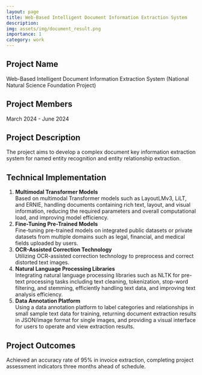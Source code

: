 ```yaml
---
layout: page
title: Web-Based Intelligent Document Information Extraction System
description:
img: assets/img/document_result.png
importance: 1
category: work
---
```


## Project Name

Web-Based Intelligent Document Information Extraction System (National Natural Science Foundation Project)

## Project Members

March 2024 - June 2024

## Project Description

The project aims to develop a complex document key information extraction system for named entity recognition and entity relationship extraction.

## Technical Implementation

1. **Multimodal Transformer Models**  
   Based on multimodal Transformer models such as LayoutLMv3, LiLT, and ERNIE, handling documents containing rich text, layout, and visual information, reducing the required parameters and overall computational load, and improving model efficiency.
2. **Fine-Tuning Pre-Trained Models**  
   Fine-tuning pre-trained models on integrated public datasets or private datasets from multiple domains such as legal, financial, and medical fields uploaded by users.
3. **OCR-Assisted Correction Technology**  
   Utilizing OCR-assisted correction technology to preprocess and correct distorted text images.
4. **Natural Language Processing Libraries**  
   Integrating natural language processing libraries such as NLTK for pre-text processing tasks including text cleaning, tokenization, stop-word filtering, and stemming, efficiently handling text data, and improving text analysis efficiency.
5. **Data Annotation Platform**  
   Using a data annotation platform to label categories and relationships in small sample text data for training, returning document extraction results in JSON/image format for single images, and providing a visual interface for users to operate and view extraction results.

## Project Outcomes

Achieved an accuracy rate of 95% in invoice extraction, completing project assessment indicators three months ahead of schedule.
